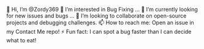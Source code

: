 👋 Hi, I’m @Zordy369
👀 I’m interested in Bug Fixing ...
🌱 I’m currently looking for new issues and bugs ...
💞️ I’m looking to collaborate on open-source projects and debugging challenges.
📫 How to reach me: Open an issue in my Contact Me repo!
⚡ Fun fact: I can spot a bug faster than I can decide what to eat!

<!---
Zordy369/Zordy369 is a ✨ special ✨ repository because its `README.md` (this file) appears on your GitHub profile.
You can click the Preview link to take a look at your changes.
--->
